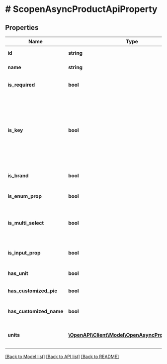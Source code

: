 # # ScopenAsyncProductApiProperty

## Properties

Name | Type | Description | Notes
------------ | ------------- | ------------- | -------------
**id** | **string** | Идентификатор атрибута. | [optional]
**name** | **string** | Название атрибута. | [optional]
**is_required** | **bool** | Атрибут является обязательным. | [optional]
**is_key** | **bool** | Является ли ключевым атрибутом. Это значит, что его рекомендуется заполнить, так как он может влиять на выдачу в поиске и фильтры. | [optional]
**is_brand** | **bool** | Является ли атрибут брендом. | [optional]
**is_enum_prop** | **bool** | Является ли атрибут справочным. | [optional]
**is_multi_select** | **bool** | Можно ли выбрать несколько значений атрибута. | [optional]
**is_input_prop** | **bool** | Является ли значение атрибута произвольным. | [optional]
**has_unit** | **bool** | Есть единица измерения. | [optional]
**has_customized_pic** | **bool** | Есть произвольное изображение. | [optional]
**has_customized_name** | **bool** | Может ли название быть произвольным. | [optional]
**units** | [**\OpenAPI\Client\Model\OpenAsyncProductApiUnit[]**](OpenAsyncProductApiUnit.md) | Массив единиц измерения атрибута (для числовых). | [optional]

[[Back to Model list]](../../README.md#models) [[Back to API list]](../../README.md#endpoints) [[Back to README]](../../README.md)
